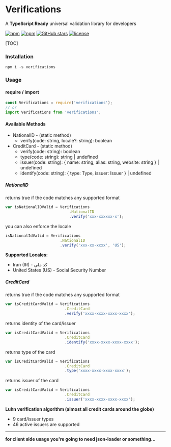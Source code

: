 # Verifications

A **TypeScript Ready** universal validation library for developers

[![npm](https://img.shields.io/npm/v/verifications.svg)](https://www.npmjs.com/package/verifications)
[![npm](https://img.shields.io/npm/dm/verifications.svg)](https://www.npmjs.com/package/verifications)
[![GitHub stars](https://img.shields.io/github/stars/ardalanamini/verifications.svg)](https://github.com/ardalanamini/verifications/stargazers)
[![license](https://img.shields.io/github/license/ardalanamini/verifications.svg)](https://github.com/ardalanamini/verifications/blob/master/LICENSE)

[TOC]

### Installation

`npm i -s verifications`

### Usage

#### require / import

```javascript
const Verifications = require('verifications');
// or
import Verifications from 'verifications';
```

#### Available Methods

- NationalID - (static method)
  - verify(code: string, locale?: string): boolean
- CreditCard - (static method)
  - verify(code: string): boolean
  - type(code: string): string | undefined
  - issuer(code: string): { name: string, alias: string, website: string } | undefined
  - identify(code: string): { type: Type, issuer: Issuer } | undefined

##### NationalID

returns true if the code matches any supported format

```javascript
var isNationalIDValid = Verifications
							.NationalID
							.verify('xxx-xxxxxx-x');
```

you can also enforce the locale

```javascript
isNationalIdValid = Verifications
						.NationalID
						.verify('xxx-xx-xxxx', 'US');
```

**Supported Locales:**

- Iran (IR) - کد ملی
- United States (US) - Social Security Number

##### CreditCard

returns true if the code matches any supported format

```javascript
var isCreditCardValid = Verifications
                          .CreditCard
                          .verify('xxxx-xxxx-xxxx-xxxx');
```

returns identity of the card/issuer

```javascript
var isCreditCardValid = Verifications
                          .CreditCard
                          .identify('xxxx-xxxx-xxxx-xxxx');
```

returns type of the card

```javascript
var isCreditCardValid = Verifications
                          .CreditCard
                          .type('xxxx-xxxx-xxxx-xxxx');
```

returns issuer of the card

```javascript
var isCreditCardValid = Verifications
                          .CreditCard
                          .issuer('xxxx-xxxx-xxxx-xxxx');
```

**Luhn verification algorithm (almost all credit cards around the globe)**

- 9 card/issuer types
- 46 active issuers are supported

*****

**for client side usage you're going to need json-loader or something...**
